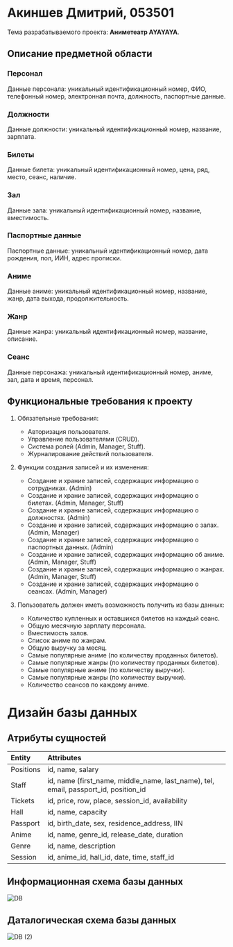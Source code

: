 # Акиншев Дмитрий, 053501

Тема разрабатываемого проекта: **Аниметеатр AYAYAYA**.

## Описание предметной области

### Персонал
Данные персонала: уникальный идентификационный номер, ФИО, телефонный номер, электронная почта, должность, паспортные данные.

### Должности
Данные должности: уникальный идентификационный номер, название, зарплата.

### Билеты
Данные билета: уникальный идентификационный номер, цена, ряд, место, сеанс, наличие.

### Зал
Данные зала: уникальный идентификационный номер, название, вместимость. 

### Паспортные данные
Паспортные данные: уникальный идентификационный номер, дата рождения, пол, ИИН, адрес прописки.

### Аниме
Данные аниме: уникальный идентификационный номер, название, жанр, дата выхода, продолжительность.

### Жанр
Данные жанра: уникальный идентификационный номер, название, описание.

### Сеанс
Данные персонажа: уникальный идентификационный номер, аниме, зал, дата и время, персонал.

## Функциональные требования к проекту

1. Обязательные требования:
    - Авторизация пользователя.
    - Управление пользователями (CRUD).
    - Система ролей (Admin, Manager, Stuff).
    - Журналирование действий пользователя.
  
2. Функции создания записей и их изменения:
    - Создание и храние записей, содержащих информацию о сотрудниках. (Admin)
    - Создание и храние записей, содержащих информацию о билетах. (Admin, Manager, Stuff)
    - Создание и храние записей, содержащих информацию о должностях. (Admin)
    - Создание и храние записей, содержащих информацию о залах. (Admin, Manager)
    - Создание и храние записей, содержащих информацию о паспортных данных. (Admin)
    - Создание и храние записей, содержащих информацию об аниме. (Admin, Manager, Stuff)
    - Создание и храние записей, содержащих информацию о жанрах. (Admin, Manager, Stuff)
    - Создание и храние записей, содержащих информацию о сеансах. (Admin, Manager)

3. Пользователь должен иметь возможность получить из базы данных:
    - Количество купленных и оставшихся билетов на каждый сеанс.
    - Общую месячную зарплату персонала.
    - Вместимость залов.
    - Список аниме по жанрам.
    - Общую выручку за месяц.
    - Самые популярные аниме (по количеству проданных билетов).
    - Самые популярные жанры (по количеству проданных билетов).
    - Самые популярные аниме (по количеству выручки).
    - Самые популярные жанры (по количеству выручки).
    - Количество сеансов по каждому аниме.

# Дизайн базы данных

## Атрибуты сущностей

| Entity  | Attributes  |
|:------------- |:--------------- |
| Positions        | id, name, salary |
| Staff         | id, name (first_name, middle_name, last_name), tel, email, passport_id, position_id|
| Tickets       | id, price, row, place, session_id, availability|
| Hall   | id, name, capacity|
| Passport     | id, birth_date, sex, residence_address, IIN        |
| Anime | id, name, genre_id, release_date, duration        |
| Genre          | id, name, description     |
| Session        | id, anime_id, hall_id, date, time, staff_id       |

## Информационная схема базы данных 

![DB](https://user-images.githubusercontent.com/73168415/199344985-f8135463-b5fc-441c-abfc-67ae51d644f3.jpeg)

## Даталогическая схема базы данных 

![DB (2)](https://user-images.githubusercontent.com/73168415/199550857-ce411dea-8804-4510-ba69-27e340b8aaa8.jpeg)


